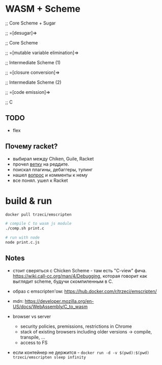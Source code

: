 # WASM + Scheme

;; Core Scheme + Sugar

;;    =[desugar]=>

;; Core Scheme 

;;    =[mutable variable elimination]=>

;; Intermediate Scheme (1) 

;;    =[closure conversion]=>

;; Intermediate Scheme (2) 

;;    =[code emission]=>

;; C

## TODO

- flex


## Почему racket?

- выбирал между Chiken, Guile, Racket
- прочел [ветку](https://www.reddit.com/r/lisp/comments/b4gr2x/which_scheme_interpreter_should_i_use/) на реддите.
- поискал плагины, дебаггеры, тулинг
- нашел [вопрос](https://stackoverflow.com/questions/46546582/how-to-debug-procedures-in-scheme) и комменты к нему
- все понял. ушел к Racket 


# build & run

```bash
docker pull trzeci/emscripten 

# compile C to wasm js module
./comp.sh print.c

# run with node
node print.c.js
```



## Notes

- стоит сверяться с Chicken Scheme - там есть "C-view" фича. <https://wiki.call-cc.org/man/4/Debugging>, 
которая говорит как выглядит scheme, будучи скомпиленным в C.


- образ с emscripten'ом: <https://hub.docker.com/r/trzeci/emscripten/>

- mdn: <https://developer.mozilla.org/en-US/docs/WebAssembly/C_to_wasm>


- browser vs server
    - security policies, premissions, restrictions in Chrome 
    - stack of existing browsers including older versions -> compile, transpile, ...
    - access to FS
    
- если контейнер не держится - `docker run -d -v $(pwd):$(pwd) trzeci/emscripten sleep infinity`